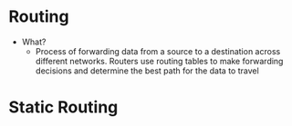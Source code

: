 # Routing
- What?
	- Process of forwarding data from a source to a destination across different networks. Routers use routing tables to make forwarding decisions and determine the best path for the data to travel

# Static Routing
